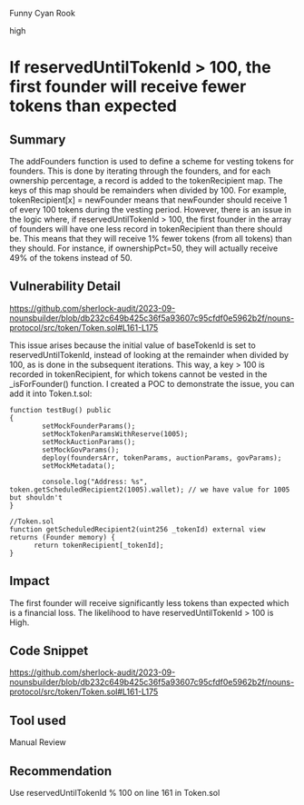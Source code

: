 Funny Cyan Rook

high

# If reservedUntilTokenId > 100, the first founder will receive fewer tokens than expected

## Summary

The addFounders function is used to define a scheme for vesting tokens for founders. This is done by iterating through the founders, and for each ownership percentage, a record is added to the tokenRecipient map. The keys of this map should be remainders when divided by 100. For example, tokenRecipient[x] = newFounder means that newFounder should receive 1 of every 100 tokens during the vesting period. However, there is an issue in the logic where, if reservedUntilTokenId > 100, the first founder in the array of founders will have one less record in tokenRecipient than there should be. This means that they will receive 1% fewer tokens (from all tokens) than they should. For instance, if ownershipPct=50, they will actually receive 49% of the tokens instead of 50.

## Vulnerability Detail

https://github.com/sherlock-audit/2023-09-nounsbuilder/blob/db232c649b425c36f5a93607c95cfdf0e5962b2f/nouns-protocol/src/token/Token.sol#L161-L175

This issue arises because the initial value of baseTokenId is set to reservedUntilTokenId, instead of looking at the remainder when divided by 100, as is done in the subsequent iterations. This way, a key > 100 is recorded in tokenRecipient, for which tokens cannot be vested in the _isForFounder() function. I created a POC to demonstrate the issue, you can add it into Token.t.sol: 

```solidity
function testBug() public
{
        setMockFounderParams();
        setMockTokenParamsWithReserve(1005);
        setMockAuctionParams();
        setMockGovParams();
        deploy(foundersArr, tokenParams, auctionParams, govParams);
        setMockMetadata();

        console.log("Address: %s", token.getScheduledRecipient2(1005).wallet); // we have value for 1005 but shouldn't
}

//Token.sol
function getScheduledRecipient2(uint256 _tokenId) external view returns (Founder memory) {
      return tokenRecipient[_tokenId];
}
```




## Impact

The first founder will receive significantly less tokens than expected which is a financial loss. The likelihood to have reservedUntilTokenId > 100 is High.

## Code Snippet

https://github.com/sherlock-audit/2023-09-nounsbuilder/blob/db232c649b425c36f5a93607c95cfdf0e5962b2f/nouns-protocol/src/token/Token.sol#L161-L175

## Tool used

Manual Review

## Recommendation

Use reservedUntilTokenId % 100 on line 161 in Token.sol

